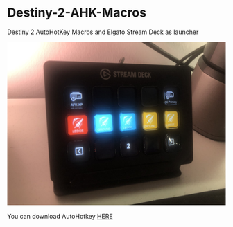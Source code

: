 # Destiny-2-AHK-Macros
Destiny 2 AutoHotKey Macros and Elgato Stream Deck as launcher

<img src="Assets/IMG_6052.jpg" width="512">

You can download AutoHotkey <a href="https://www.autohotkey.com/">HERE</a>

